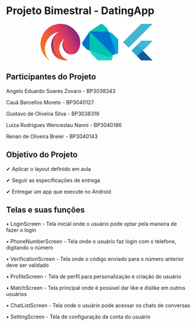 # Projeto Bimestral - DatingApp
<p align="center">
    <img src="lib/assets/logo.png">
    <img src="https://raw.githubusercontent.com/devicons/devicon/ca28c779441053191ff11710fe24a9e6c23690d6/icons/dart/dart-original.svg" width=100>
    <img src="https://raw.githubusercontent.com/devicons/devicon/ca28c779441053191ff11710fe24a9e6c23690d6/icons/flutter/flutter-original.svg" width=100>
</p>

## Participantes do Projeto

Angelo Eduardo Soares Zovaro - BP3038343

Cauã Barcellos Moreto - BP3040127

Gustavo de Oliveira Silva - BP3038319

Luiza Rodrigues Wenceslau Nanni - BP3040186

Renan de Oliveira Breier - BP3040143

## Objetivo do Projeto

✔ Aplicar o layout definido em aula

✔ Seguir as especificações de entrega

✔ Entregar um app que execute no Android

## Telas e suas funções

• LoginScreen - Tela inicial onde o usuário pode optar pela maneira de fazer o login

• PhoneNumberScreen - Tela onde o usuário faz login com o telefone, digitando o número

• VerificationScreen - Tela onde o código enviado para o número anterior deve ser validado

• ProfileScreen - Tela de perfil para personalização e criação do usuário

• MatchScreen - Tela principal onde é possivel dar like e dislike em outros usuários

• ChatListScreen - Tela onde o usuário pode acessar os chats de conversas

• SettingScreen - Tela de configuração da conta do usuário
